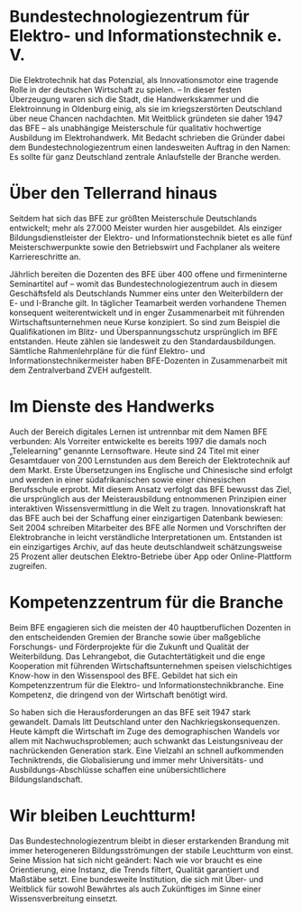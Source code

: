 # Bundestechnologiezentrum für Elektro- und Informationstechnik e. V.
Die Elektrotechnik hat das Potenzial, als Innovationsmotor eine tragende Rolle in der deutschen Wirtschaft zu spielen. – In dieser festen Überzeugung waren sich die Stadt, die Handwerkskammer und die Elektroinnung in Oldenburg einig, als sie im kriegszerstörten Deutschland über neue Chancen nachdachten. Mit Weitblick gründeten sie daher 1947 das BFE – als unabhängige Meisterschule für qualitativ hochwertige Ausbildung im Elektrohandwerk. Mit Bedacht schrieben die Gründer dabei dem Bundestechnologiezentrum einen landesweiten Auftrag in den Namen: Es sollte für ganz Deutschland zentrale Anlaufstelle der Branche werden. 

# Über den Tellerrand hinaus 
Seitdem hat sich das BFE zur größten Meisterschule Deutschlands entwickelt; mehr als 27.000 Meister wurden hier ausgebildet. Als einziger Bildungsdienstleister der Elektro- und Informationstechnik bietet es alle fünf Meisterschwerpunkte sowie den Betriebswirt und Fachplaner als weitere Karriereschritte an. 

Jährlich bereiten die Dozenten des BFE über 400 offene und firmeninterne Seminartitel auf – womit das Bundestechnologiezentrum auch in diesem Geschäftsfeld als Deutschlands Nummer eins unter den Weiterbildern der E- und I-Branche gilt. In täglicher Teamarbeit werden vorhandene Themen konsequent weiterentwickelt und in enger Zusammenarbeit mit führenden Wirtschaftsunternehmen neue Kurse konzipiert. So sind zum Beispiel die Qualifikationen im Blitz- und Überspannungsschutz ursprünglich im BFE entstanden. Heute zählen sie landesweit zu den Standardausbildungen. Sämtliche Rahmenlehrpläne für die fünf Elektro- und Informationstechnikermeister haben BFE-Dozenten in Zusammenarbeit mit dem Zentralverband ZVEH aufgestellt. 

# Im Dienste des Handwerks 
Auch der Bereich digitales Lernen ist untrennbar mit dem Namen BFE verbunden: Als Vorreiter entwickelte es bereits 1997 die damals noch „Telelearning“ genannte Lernsoftware. Heute sind 24 Titel mit einer Gesamtdauer von 200 Lernstunden aus dem Bereich der Elektrotechnik auf dem Markt. Erste Übersetzungen ins Englische und Chinesische sind erfolgt und werden in einer südafrikanischen sowie einer chinesischen Berufsschule erprobt. Mit diesem Ansatz verfolgt das BFE bewusst das Ziel, die ursprünglich aus der Meisterausbildung entnommenen Prinzipien einer interaktiven Wissensvermittlung in die Welt zu tragen. 
Innovationskraft hat das BFE auch bei der Schaffung einer einzigartigen Datenbank bewiesen: Seit 2004 schreiben Mitarbeiter des BFE alle Normen und Vorschriften der Elektrobranche in leicht verständliche Interpretationen um. Entstanden ist ein einzigartiges Archiv, auf das heute deutschlandweit schätzungsweise 25 Prozent aller deutschen Elektro-Betriebe über App oder Online-Plattform zugreifen. 

# Kompetenzzentrum für die Branche 
Beim BFE engagieren sich die meisten der 40 hauptberuflichen Dozenten in den entscheidenden Gremien der Branche sowie über maßgebliche Forschungs- und Förderprojekte für die Zukunft und Qualität der Weiterbildung. Das Lehrangebot, die Gutachtertätigkeit und die enge Kooperation mit führenden Wirtschaftsunternehmen speisen vielschichtiges Know-how in den Wissenspool des BFE. Gebildet hat sich ein Kompetenzzentrum für die Elektro- und Informationstechnikbranche. Eine Kompetenz, die dringend von der Wirtschaft benötigt wird. 

So haben sich die Herausforderungen an das BFE seit 1947 stark gewandelt. Damals litt Deutschland unter den Nachkriegskonsequenzen. Heute kämpft die Wirtschaft im Zuge des demographischen Wandels vor allem mit Nachwuchsproblemen; auch schwankt das Leistungsniveau der nachrückenden Generation stark. Eine Vielzahl an schnell aufkommenden Techniktrends, die Globalisierung und immer mehr Universitäts- und Ausbildungs-Abschlüsse schaffen eine unübersichtlichere Bildungslandschaft. 

# Wir bleiben Leuchtturm! 
Das Bundestechnologiezentrum bleibt in dieser erstarkenden Brandung mit immer heterogeneren Bildungsströmungen der stabile Leuchtturm von einst. Seine Mission hat sich nicht geändert: Nach wie vor braucht es eine Orientierung, eine Instanz, die Trends filtert, Qualität garantiert und Maßstäbe setzt. Eine bundesweite Institution, die sich mit Über- und Weitblick für sowohl Bewährtes als auch Zukünftiges im Sinne einer Wissensverbreitung einsetzt. 
